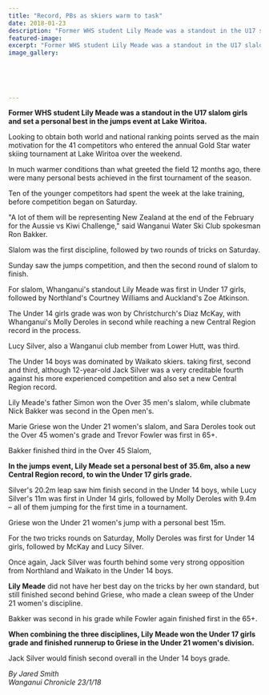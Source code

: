 ```yaml
---
title: "Record, PBs as skiers warm to task"
date: 2018-01-23
description: "Former WHS student Lily Meade was a standout in the U17 slalom girls and set a personal best in the jumps event at Lake Wiritoa..."
featured-image: 
excerpt: "Former WHS student Lily Meade was a standout in the U17 slalom girls and set a personal best in the jumps event at Lake Wiritoa."
image_gallery:
    
    
    
    
    
---
```


<p class="element element-paragraph"><strong>Former WHS student Lily Meade was a standout in the U17 slalom girls and set a personal best in the jumps event at Lake Wiritoa.</strong></p>
<p class="element element-paragraph">Looking to obtain both world and national ranking points served as the main motivation for the 41 competitors who entered the annual Gold Star water skiing tournament at Lake Wiritoa over the weekend.</p>
<p class="element element-paragraph">In much warmer conditions than what greeted the field 12 months ago, there were many personal bests achieved in the first tournament of the season.</p>
<p class="element element-paragraph">Ten of the younger competitors had spent the week at the lake training, before competition began on Saturday.</p>
<p class="element element-paragraph">"A lot of them will be representing New Zealand at the end of the February for the Aussie vs Kiwi Challenge," said Wanganui Water Ski Club spokesman Ron Bakker.</p>
<p class="element element-paragraph">Slalom was the first discipline, followed by two rounds of tricks on Saturday.</p>
<p class="element element-paragraph">Sunday saw the jumps competition, and then the second round of slalom to finish.</p>
<p class="element element-paragraph">For slalom, Whanganui's standout Lily Meade was first in Under 17 girls, followed by Northland's Courtney Williams and Auckland's Zoe Atkinson.</p>
<p class="element element-paragraph">The Under 14 girls grade was won by Christchurch's Diaz McKay, with Whanganui's Molly Deroles in second while reaching a new Central Region record in the process.</p>
<p class="element element-paragraph">Lucy Silver, also a Wanganui club member from Lower Hutt, was third.</p>
<p class="element element-paragraph">The Under 14 boys was dominated by Waikato skiers. taking first, second and third, although 12-year-old Jack Silver was a very creditable fourth against his more experienced competition and also set a new Central Region record.</p>
<p class="element element-paragraph">Lily Meade's father Simon won the Over 35 men's slalom, while clubmate Nick Bakker was second in the Open men's.</p>
<p class="element element-paragraph">Marie Griese won the Under 21 women's slalom, and Sara Deroles took out the Over 45 women's grade and Trevor Fowler was first in 65+.</p>
<p class="element element-paragraph">Bakker finished third in the Over 45 Slalom,</p>
<p class="element element-paragraph"><strong>In the jumps event, Lily Meade set a personal best of 35.6m, also a new Central Region record, to win the Under 17 girls grade.</strong></p>
<p class="element element-paragraph">Silver's 20.2m leap saw him finish second in the Under 14 boys, while Lucy Silver's 11m was first in Under 14 girls, followed by Molly Deroles with 9.4m &ndash; all of them jumping for the first time in a tournament.</p>
<p class="element element-paragraph">Griese won the Under 21 women's jump with a personal best 15m.</p>
<p class="element element-paragraph">For the two tricks rounds on Saturday, Molly Deroles was first for Under 14 girls, followed by McKay and Lucy Silver.</p>
<p class="element element-paragraph">Once again, Jack Silver was fourth behind some very strong opposition from Northland and Waikato in the Under 14 boys.</p>
<p class="element element-paragraph"><strong>Lily Meade</strong> did not have her best day on the tricks by her own standard, but still finished second behind Griese, who made a clean sweep of the Under 21 women's discipline.</p>
<p class="element element-paragraph">Bakker was second in his grade while Fowler again finished first in the 65+.</p>
<p class="element element-paragraph"><strong>When combining the three disciplines, Lily Meade won the Under 17 girls grade and finished runnerup to Griese in the Under 21 women's division.</strong></p>
<p class="element element-paragraph">Jack Silver would finish second overall in the Under 14 boys grade.</p>
<p class="element element-paragraph"><em>By Jared Smith</em><br /><em>Wanganui Chronicle 23/1/18</em></p>

